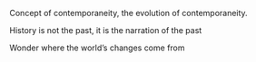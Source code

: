 ---
---
Concept of contemporaneity, the evolution of contemporaneity.

History is not the past, it is the narration of the past

Wonder where the world’s changes come from